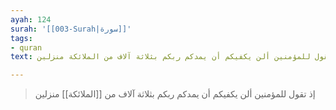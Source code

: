 ```yaml
---
ayah: 124
surah: '[[003-Surah|سورة]]'
tags:
- quran
text: إذ تقول للمؤمنين ألن يكفيكم أن يمدكم ربكم بثلاثة آلاف من الملائكة منزلين

---
```

> إذ تقول للمؤمنين ألن يكفيكم أن يمدكم ربكم بثلاثة آلاف من [[الملائكة]] منزلين
